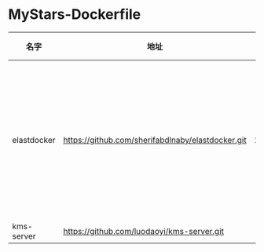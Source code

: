 # MyStars-Dockerfile
|   名字    |                      地址                       |星数|                                                                                  原始描述                                                                                   |   语言   |                                                          主题                                                          |大小 |
|-----------|-------------------------------------------------|---:|-----------------------------------------------------------------------------------------------------------------------------------------------------------------------------|----------|------------------------------------------------------------------------------------------------------------------------|-----|
|elastdocker|https://github.com/sherifabdlnaby/elastdocker.git|1233|🐳  Elastic Stack (ELK) on Docker, preconfigured Out of the Box. Enables Logging, Metrics, APM, Alerting, ML, and SIEM features. Up with a Single Command. Now Supports v8.0!|Dockerfile|docker,docker-compos-template,docker-compose,elasticsearch,elasticstack,elk,elk-stack,kibana,logstash,observability,siem|117 B|
|kms-server |https://github.com/luodaoyi/kms-server.git       | 757|a docker image for kms                                                                                                                                                       |Dockerfile|docker-image,kms                                                                                                        |8 KB |
